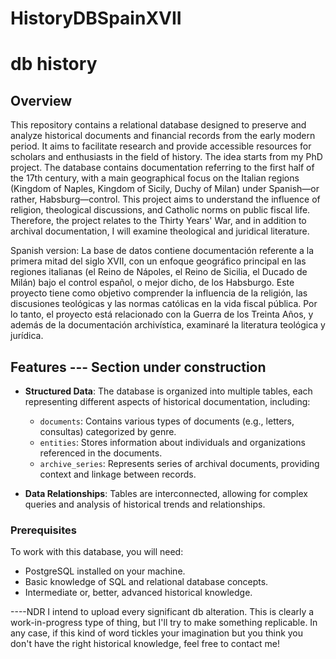# HistoryDBSpainXVII
# db history

## Overview

This repository contains a relational database designed to preserve and analyze historical documents and financial records from the early modern period. It aims to facilitate research and provide accessible resources for scholars and enthusiasts in the field of history. The idea starts from my PhD project.
The database contains documentation referring to the first half of the 17th century, with a main geographical focus on the Italian regions (Kingdom of Naples, Kingdom of Sicily, Duchy of Milan) under Spanish—or rather, Habsburg—control. This project aims to understand the influence of religion, theological discussions, and Catholic norms on public fiscal life. Therefore, the project relates to the Thirty Years' War, and in addition to archival documentation, I will examine theological and juridical literature.

Spanish version: 
La base de datos contiene documentación referente a la primera mitad del siglo XVII, con un enfoque geográfico principal en las regiones italianas (el Reino de Nápoles, el Reino de Sicilia, el Ducado de Milán) bajo el control español, o mejor dicho, de los Habsburgo. Este proyecto tiene como objetivo comprender la influencia de la religión, las discusiones teológicas y las normas católicas en la vida fiscal pública. Por lo tanto, el proyecto está relacionado con la Guerra de los Treinta Años, y además de la documentación archivística, examinaré la literatura teológica y jurídica.

## Features --- Section under construction

- **Structured Data**: The database is organized into multiple tables, each representing different aspects of historical documentation, including:
  - `documents`: Contains various types of documents (e.g., letters, consultas) categorized by genre.
  - `entities`: Stores information about individuals and organizations referenced in the documents.
  - `archive_series`: Represents series of archival documents, providing context and linkage between records.

- **Data Relationships**: Tables are interconnected, allowing for complex queries and analysis of historical trends and relationships.

### Prerequisites

To work with this database, you will need:

- PostgreSQL installed on your machine.
- Basic knowledge of SQL and relational database concepts.
- Intermediate or, better, advanced historical knowledge.


----NDR
I intend to upload every significant db alteration. This is clearly a work-in-progress type of thing, but I'll try to make something replicable. In any case, if this kind of word tickles your imagination but you think you don't have the right historical knowledge, feel free to contact me! 



  



